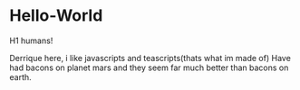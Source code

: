 # Hello-World

H1 humans!

Derrique here, i like javascripts and teascripts(thats what im made of)
Have had bacons on planet mars and they seem far much better than bacons on earth.
